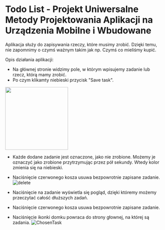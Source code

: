 # Todo List - Projekt Uniwersalne Metody Projektowania Aplikacji na Urządzenia Mobilne i Wbudowane

Aplikacja służy do zapisywania rzeczy, które musimy zrobić. Dzięki temu, nie zapomnimy o czymś ważnym takim jak np. Czymś co mieliśmy kupić.

Opis działania aplikacji:
- Na głównej stronie widzimy pole, w którym wpisujemy zadanie lub rzecz, którą mamy zrobić. 
- Po czym klikamty niebieski przycisk "Save task".
<img src="https://github.com/Siiwson/ToDoApp/assets/72451564/161395c9-d83b-494b-93be-a54936d7168b"  width="200"/>

- Każde dodane zadanie jest oznaczone, jako nie zrobione. Możemy je oznaczyć jako zrobione przytrzymując przez pół sekundy. Wtedy kolor zmienia się na niebieski.
- Naciśnięcie czerwonego kosza usuwa bezpowrotnie zapisane zadanie.
![delete](https://github.com/Siiwson/ToDoApp/assets/72451564/7f7fc8b2-cd2c-4e32-9384-a3c5e84f0aa6)

- Naciśnięcie na zadanie wyświetla się pogląd, dzięki któremy możemy przeczytać całość dłuższych zadań.
- Naciśnięcie czerwonego kosza usuwa bezpowrotnie zapisane zadanie.
- Naciśnięcie ikonki domku powraca do strony głownej, na której są zadania.
![ChosenTask](https://github.com/Siiwson/ToDoApp/assets/72451564/670bb27b-0bfe-445b-9ffb-6a9c6d1e8541)
